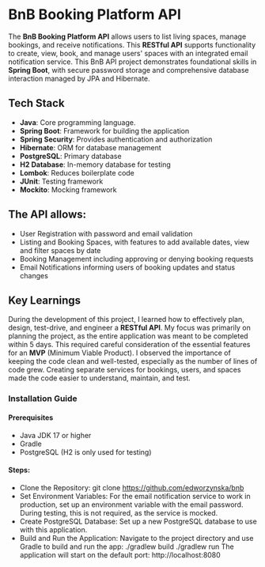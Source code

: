 # BnB Booking Platform API

The __BnB Booking Platform API__ allows users to list living spaces, manage bookings, and receive notifications. This __RESTful API__ supports functionality to create, view, book, and manage users' spaces with an integrated email notification service. This BnB API project demonstrates foundational skills in __Spring Boot__, with secure password storage and comprehensive database interaction managed by JPA and Hibernate.

## Tech Stack

- **Java**: Core programming language.
- **Spring Boot**: Framework for building the application  
- **Spring Security**: Provides authentication and authorization  
- **Hibernate**: ORM for database management  
- **PostgreSQL**: Primary database  
- **H2 Database**: In-memory database for testing  
- **Lombok**: Reduces boilerplate code  
- **JUnit**: Testing framework  
- **Mockito**: Mocking framework  

## The API allows:

- User Registration with password and email validation
- Listing and Booking Spaces, with features to add available dates, view and filter spaces by date
- Booking Management including approving or denying booking requests
- Email Notifications informing users of booking updates and status changes

## Key Learnings

During the development of this project, I learned how to effectively plan, design, test-drive, and engineer a **RESTful API**. My focus was primarily on planning the project, as the entire application was meant to be completed within 5 days. This required careful consideration of the essential features for an **MVP** (Minimum Viable Product). I observed the importance of keeping the code clean and well-tested, especially as the number of lines of code grew. Creating separate services for bookings, users, and spaces made the code easier to understand, maintain, and test.

### Installation Guide

#### Prerequisites
- Java JDK 17 or higher
- Gradle
- PostgreSQL (H2 is only used for testing)
  
#### Steps:

- Clone the Repository:
git clone https://github.com/edworzynska/bnb
- Set Environment Variables:
For the email notification service to work in production, set up an environment variable with the email password. During testing, this is not required, as the service is mocked.
- Create PostgreSQL Database:
Set up a new PostgreSQL database to use with this application.
- Build and Run the Application:
Navigate to the project directory and use Gradle to build and run the app:
./gradlew build
./gradlew run
The application will start on the default port: http://localhost:8080
